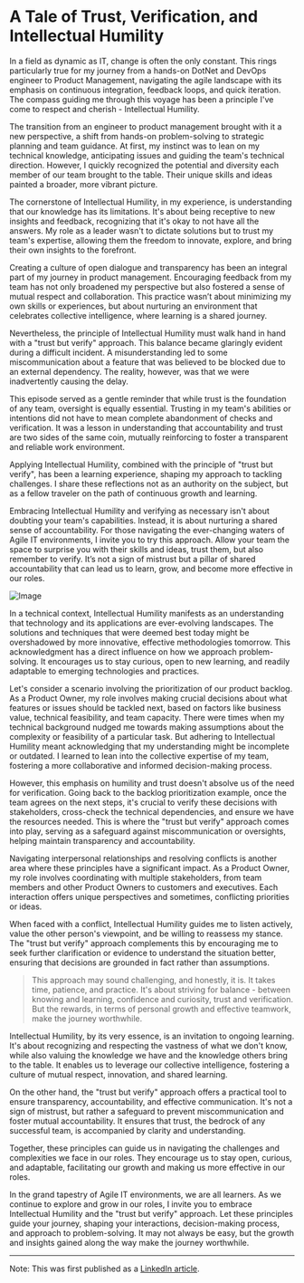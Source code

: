 # A Tale of Trust, Verification, and Intellectual Humility

<!--more-->

In a field as dynamic as IT, change is often the only constant. This rings particularly true for my journey from a hands-on DotNet and DevOps engineer to Product Management, navigating the agile landscape with its emphasis on continuous integration, feedback loops, and quick iteration. The compass guiding me through this voyage has been a principle I've come to respect and cherish - Intellectual Humility.

The transition from an engineer to product management brought with it a new perspective, a shift from hands-on problem-solving to strategic planning and team guidance. At first, my instinct was to lean on my technical knowledge, anticipating issues and guiding the team's technical direction. However, I quickly recognized the potential and diversity each member of our team brought to the table. Their unique skills and ideas painted a broader, more vibrant picture.

The cornerstone of Intellectual Humility, in my experience, is understanding that our knowledge has its limitations. It's about being receptive to new insights and feedback, recognizing that it's okay to not have all the answers. My role as a leader wasn't to dictate solutions but to trust my team's expertise, allowing them the freedom to innovate, explore, and bring their own insights to the forefront.

Creating a culture of open dialogue and transparency has been an integral part of my journey in product management. Encouraging feedback from my team has not only broadened my perspective but also fostered a sense of mutual respect and collaboration. This practice wasn’t about minimizing my own skills or experiences, but about nurturing an environment that celebrates collective intelligence, where learning is a shared journey.

Nevertheless, the principle of Intellectual Humility must walk hand in hand with a "trust but verify" approach. This balance became glaringly evident during a difficult incident. A misunderstanding led to some miscommunication about a feature that was believed to be blocked due to an external dependency. The reality, however, was that we were inadvertently causing the delay.

This episode served as a gentle reminder that while trust is the foundation of any team, oversight is equally essential. Trusting in my team's abilities or intentions did not have to mean complete abandonment of checks and verification. It was a lesson in understanding that accountability and trust are two sides of the same coin, mutually reinforcing to foster a transparent and reliable work environment.

Applying Intellectual Humility, combined with the principle of "trust but verify", has been a learning experience, shaping my approach to tackling challenges. I share these reflections not as an authority on the subject, but as a fellow traveler on the path of continuous growth and learning.

Embracing Intellectual Humility and verifying as necessary isn't about doubting your team's capabilities. Instead, it is about nurturing a shared sense of accountability. For those navigating the ever-changing waters of Agile IT environments, I invite you to try this approach. Allow your team the space to surprise you with their skills and ideas, trust them, but also remember to verify. It’s not a sign of mistrust but a pillar of shared accountability that can lead us to learn, grow, and become more effective in our roles.

![Image](/images/navigating-change-2.png)

In a technical context, Intellectual Humility manifests as an understanding that technology and its applications are ever-evolving landscapes. The solutions and techniques that were deemed best today might be overshadowed by more innovative, effective methodologies tomorrow. This acknowledgment has a direct influence on how we approach problem-solving. It encourages us to stay curious, open to new learning, and readily adaptable to emerging technologies and practices.

Let's consider a scenario involving the prioritization of our product backlog. As a Product Owner, my role involves making crucial decisions about what features or issues should be tackled next, based on factors like business value, technical feasibility, and team capacity. There were times when my technical background nudged me towards making assumptions about the complexity or feasibility of a particular task. But adhering to Intellectual Humility meant acknowledging that my understanding might be incomplete or outdated. I learned to lean into the collective expertise of my team, fostering a more collaborative and informed decision-making process.

However, this emphasis on humility and trust doesn't absolve us of the need for verification. Going back to the backlog prioritization example, once the team agrees on the next steps, it's crucial to verify these decisions with stakeholders, cross-check the technical dependencies, and ensure we have the resources needed. This is where the "trust but verify" approach comes into play, serving as a safeguard against miscommunication or oversights, helping maintain transparency and accountability.

Navigating interpersonal relationships and resolving conflicts is another area where these principles have a significant impact. As a Product Owner, my role involves coordinating with multiple stakeholders, from team members and other Product Owners to customers and executives. Each interaction offers unique perspectives and sometimes, conflicting priorities or ideas.

When faced with a conflict, Intellectual Humility guides me to listen actively, value the other person's viewpoint, and be willing to reassess my stance. The "trust but verify" approach complements this by encouraging me to seek further clarification or evidence to understand the situation better, ensuring that decisions are grounded in fact rather than assumptions.

> This approach may sound challenging, and honestly, it is. It takes time, patience, and practice. It's about striving for balance - between knowing and learning, confidence and curiosity, trust and verification. But the rewards, in terms of personal growth and effective teamwork, make the journey worthwhile.

Intellectual Humility, by its very essence, is an invitation to ongoing learning. It's about recognizing and respecting the vastness of what we don't know, while also valuing the knowledge we have and the knowledge others bring to the table. It enables us to leverage our collective intelligence, fostering a culture of mutual respect, innovation, and shared learning.

On the other hand, the "trust but verify" approach offers a practical tool to ensure transparency, accountability, and effective communication. It's not a sign of mistrust, but rather a safeguard to prevent miscommunication and foster mutual accountability. It ensures that trust, the bedrock of any successful team, is accompanied by clarity and understanding.

Together, these principles can guide us in navigating the challenges and complexities we face in our roles. They encourage us to stay open, curious, and adaptable, facilitating our growth and making us more effective in our roles.

In the grand tapestry of Agile IT environments, we are all learners. As we continue to explore and grow in our roles, I invite you to embrace Intellectual Humility and the "trust but verify" approach. Let these principles guide your journey, shaping your interactions, decision-making process, and approach to problem-solving. It may not always be easy, but the growth and insights gained along the way make the journey worthwhile.

----
Note: This was first published as a [LinkedIn article](https://www.linkedin.com/pulse/navigating-change-tale-trust-verification-humility-capistrano/?trackingId=hCOWHEhiBDxcUBLDZ5VupQ%3D%3D).
